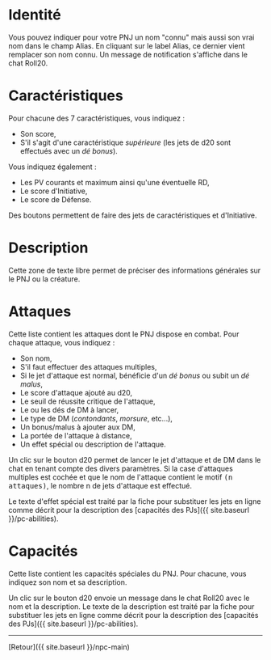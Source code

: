 # Identité 

Vous pouvez indiquer pour votre PNJ un nom "connu" mais aussi son vrai nom dans le champ Alias. En cliquant sur le label Alias, ce dernier vient remplacer son nom connu. Un message de notification s'affiche dans le chat Roll20.

# Caractéristiques

Pour chacune des 7 caractéristiques, vous indiquez :
- Son score,
- S'il s'agit d'une caractéristique _supérieure_ (les jets de d20 sont effectués avec un _dé bonus_).

Vous indiquez également :
- Les PV courants et maximum ainsi qu'une éventuelle RD,
- Le score d'Initiative,
- Le score de Défense.

Des boutons permettent de faire des jets de caractéristiques et d'Initiative.

# Description

Cette zone de texte libre permet de préciser des informations générales sur le PNJ ou la créature.

# Attaques

Cette liste contient les attaques dont le PNJ dispose en combat. Pour chaque attaque, vous indiquez :
- Son nom,
- S'il faut effectuer des attaques multiples,
- Si le jet d'attaque est normal, bénéficie d'un _dé bonus_ ou subit un _dé malus_,
- Le score d'attaque ajouté au d20,
- Le seuil de réussite critique de l'attaque,
- Le ou les dés de DM à lancer,
- Le type de DM (_contondants_, _morsure_, etc...),
- Un bonus/malus à ajouter aux DM,
- La portée de l'attaque à distance,
- Un effet spécial ou description de l'attaque.

Un clic sur le bouton d20 permet de lancer le jet d'attaque et de DM dans le chat en tenant compte des divers paramètres. Si la case d'attaques multiples est cochée et que le nom de l'attaque contient le motif <kbd>(n attaques)</kbd>, le nombre n de jets d'attaque est effectué.

Le texte d'effet spécial est traité par la fiche pour substituer les jets en ligne comme décrit pour la description des [capacités des PJs]({{ site.baseurl }}/pc-abilities).

# Capacités

Cette liste contient les capacités spéciales du PNJ. Pour chacune, vous indiquez son nom et sa description.

Un clic sur le bouton d20 envoie un message dans le chat Roll20 avec le nom et la description. Le texte de la description est traité par la fiche pour substituer les jets en ligne comme décrit pour la description des [capacités des PJs]({{ site.baseurl }}/pc-abilities).

---

[Retour]({{ site.baseurl }}/npc-main)